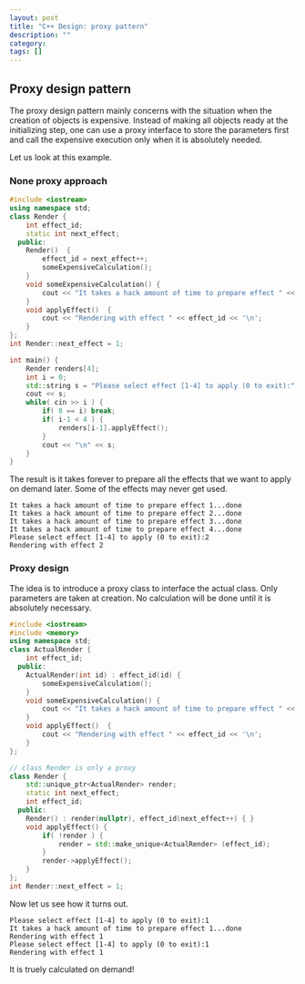 ```yaml
---
layout: post
title: "C++ Design: proxy pattern"
description: ""
category: 
tags: []
---
```


## Proxy design pattern

The proxy design pattern mainly concerns with the situation when the creation of objects is expensive. Instead of making all objects ready at the initializing step, one can use a proxy interface to store the parameters first and call the expensive execution only when it is absolutely needed.

Let us look at this example.

### None proxy approach

```c++
#include <iostream>
using namespace std;
class Render {
    int effect_id;
    static int next_effect;
  public:
    Render()  {
        effect_id = next_effect++;
        someExpensiveCalculation();
    }
    void someExpensiveCalculation() {
        cout << "It takes a hack amount of time to prepare effect " << effect_id << "...done \n";
    }
    void applyEffect()  {
        cout << "Rendering with effect " << effect_id << '\n';
    }
};
int Render::next_effect = 1;

int main() {
    Render renders[4];
    int i = 0;
    std::string s = "Please select effect [1-4] to apply (0 to exit):";
    cout << s;
    while( cin >> i ) {
        if( 0 == i) break;
        if( i-1 < 4 ) {
            renders[i-1].applyEffect();
        }
        cout << "\n" << s;
    }
}
```

The result is it takes forever to prepare all the effects that we want to apply on demand later. Some of the effects may never get used.

```
It takes a hack amount of time to prepare effect 1...done 
It takes a hack amount of time to prepare effect 2...done 
It takes a hack amount of time to prepare effect 3...done 
It takes a hack amount of time to prepare effect 4...done 
Please select effect [1-4] to apply (0 to exit):2
Rendering with effect 2
```

### Proxy design

The idea is to introduce a proxy class to interface the actual class. Only parameters are taken at creation. No calculation will be done until it is absolutely necessary.

```c++
#include <iostream>
#include <memory>
using namespace std;
class ActualRender {
    int effect_id;
  public:
    ActualRender(int id) : effect_id(id) {
        someExpensiveCalculation();
    }
    void someExpensiveCalculation() {
        cout << "It takes a hack amount of time to prepare effect " << effect_id << "...done \n";
    }
    void applyEffect()  {
        cout << "Rendering with effect " << effect_id << '\n';
    }
};

// class Render is only a proxy
class Render {
    std::unique_ptr<ActualRender> render;
    static int next_effect;
    int effect_id;
  public:
    Render() : render(nullptr), effect_id(next_effect++) { }
    void applyEffect() {
        if( !render ) {
            render = std::make_unique<ActualRender> (effect_id);
        }
        render->applyEffect();
    }
};
int Render::next_effect = 1;
```

Now let us see how it turns out.

```
Please select effect [1-4] to apply (0 to exit):1
It takes a hack amount of time to prepare effect 1...done 
Rendering with effect 1
Please select effect [1-4] to apply (0 to exit):1
Rendering with effect 1
```

It is truely calculated on demand!

